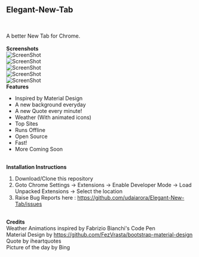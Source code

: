 <h2>Elegant-New-Tab</h2><br>

A better New Tab for Chrome. <br><br>
<b>Screenshots</b><br>
<img src="https://raw.githubusercontent.com/udaiarora/Elegant-New-Tab/master/Screens/1.png" alt="ScreenShot"><br>
<img src="https://raw.githubusercontent.com/udaiarora/Elegant-New-Tab/master/Screens/2.png" alt="ScreenShot"><br>
<img src="https://raw.githubusercontent.com/udaiarora/Elegant-New-Tab/master/Screens/3.png" alt="ScreenShot"><br>
<img src="https://raw.githubusercontent.com/udaiarora/Elegant-New-Tab/master/Screens/b1.png" alt="ScreenShot"><br>
<img src="https://raw.githubusercontent.com/udaiarora/Elegant-New-Tab/master/Screens/b2.png" alt="ScreenShot"><br>
<b>Features</b><br>
- Inspired by Material Design <br>
- A new background everyday <br>
- A new Quote every minute! <br>
- Weather (With animated icons)<br>
- Top Sites <br>
- Runs Offline <br>
- Open Source <br>
- Fast! <br>
- More Coming Soon <br><br>

<b>Installation Instructions </b><br>
1. Download/Clone this repository <br>
2. Goto Chrome Settings -> Extensions -> Enable Developer Mode -> Load Unpacked Extensions -> Select the location <br>
3. Raise Bug Reports here : https://github.com/udaiarora/Elegant-New-Tab/issues <br><br>

<b>Credits</b> <br>
Weather Animations inspired by Fabrizio Bianchi's Code Pen <br>
Material Design by https://github.com/FezVrasta/bootstrap-material-design <br>
Quote by iheartquotes <br>
Picture of the day by Bing <br>